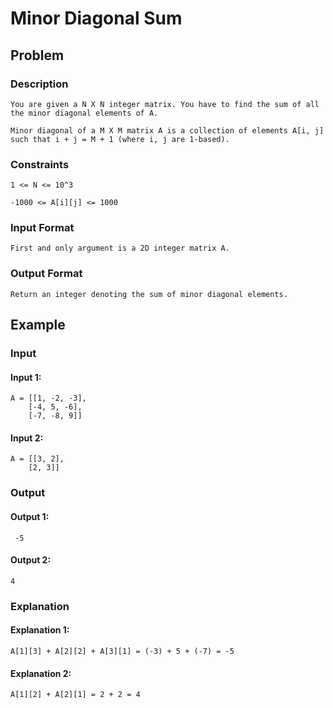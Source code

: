 # Minor Diagonal Sum

## Problem

### Description

    You are given a N X N integer matrix. You have to find the sum of all the minor diagonal elements of A.

    Minor diagonal of a M X M matrix A is a collection of elements A[i, j] such that i + j = M + 1 (where i, j are 1-based).


### Constraints

    1 <= N <= 10^3

    -1000 <= A[i][j] <= 1000



### Input Format

    First and only argument is a 2D integer matrix A.

### Output Format

    Return an integer denoting the sum of minor diagonal elements.

## Example

### Input

#### Input 1:

    A = [[1, -2, -3],
        [-4, 5, -6],
        [-7, -8, 9]]

#### Input 2:

    A = [[3, 2],
        [2, 3]]

### Output

#### Output 1:

     -5 

#### Output 2:

    4

### Explanation

#### Explanation 1:

    A[1][3] + A[2][2] + A[3][1] = (-3) + 5 + (-7) = -5

#### Explanation 2:

    A[1][2] + A[2][1] = 2 + 2 = 4


